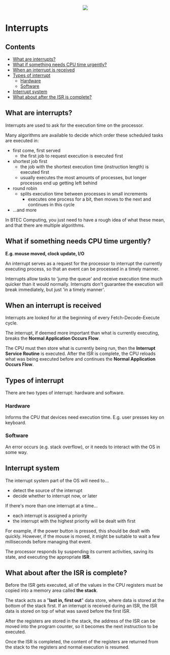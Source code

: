 <p align="center">
  <img src="../../../common-assets/blob/main/images/bhasvic/bhasvic-rect-hills-text-small.png?raw=true">
</p>

# Interrupts <!-- omit in toc -->

## Contents <!-- omit in toc -->

- [What are interrupts?](#what-are-interrupts)
- [What if something needs CPU time urgently?](#what-if-something-needs-cpu-time-urgently)
- [When an interrupt is received](#when-an-interrupt-is-received)
- [Types of interrupt](#types-of-interrupt)
  - [Hardware](#hardware)
  - [Software](#software)
- [Interrupt system](#interrupt-system)
- [What about after the ISR is complete?](#what-about-after-the-isr-is-complete)

## What are interrupts?

Interrupts are used to ask for the execution time on the processor.

Many algorithms are available to decide which order these scheduled tasks are executed in:

- first come, first served
  - the first job to request execution is executed first
- shortest job first
  - the job with the shortest execution time (instruction length) is executed first
  - usually executes the most amounts of processes, but longer processes end up getting left behind
- round robin
  - splits execution time between processes in small increments
    - executes one process for a bit, then moves to the next and continues in this cycle
- ...and more

In BTEC Computing, you just need to have a rough idea of what these mean, and that there are multiple algorithms.

## What if something needs CPU time urgently?

**E.g. mouse moved, clock update, I/O**

An interrupt serves as a request for the processor to interrupt the currently executing process, so that an event can be processed in a timely manner.

Interrupts allow tasks to 'jump the queue' and receive execution time much quicker than it would normally. Interrupts don't guarantee the execution will break immediately, but just 'in a timely manner'.

## When an interrupt is received

Interrupts are looked for at the beginning of every Fetch-Decode-Execute cycle.

The interrupt, if deemed more important than what is currently executing, breaks the **Normal Application Occurs Flow**.

The CPU must then store what is currently being run, then the **Interrupt Service Routine** is executed. After the ISR is complete, the CPU reloads what was being executed before and continues the **Normal Application Occurs Flow**.

## Types of interrupt

There are two types of interrupt: hardware and software.

### Hardware

Informs the CPU that devices need execution time. E.g. user presses key on keyboard.

### Software

An error occurs (e.g. stack overflow), or it needs to interact with the OS in some way.

## Interrupt system

The interrupt system part of the OS will need to...

- detect the source of the interrupt
- decide whether to interrupt now, or later

If there's more than one interrupt at a time...

- each interrupt is assigned a priority
- the interrupt with the highest priority will be dealt with first

For example, if the power button is pressed, this should be dealt with quickly. However, if the mouse is moved, it might be suitable to wait a few milliseconds before managing that event.

The processor responds by suspending its current activities, saving its state, and executing the appropriate **ISR**.

## What about after the ISR is complete?

Before the ISR gets executed, all of the values in the CPU registers must be copied into a memory area called **the stack**.

The stack acts as a "**last in, first out**" data store, where data is stored at the bottom of the stack first. If an interrupt is received during an ISR, the ISR data is stored on top of what was saved before the first ISR.

After the registers are stored in the stack, the address of the ISR can be moved into the program counter, so it becomes the next instruction to be executed.

Once the ISR is completed, the content of the registers are returned from the stack to the registers and normal execution is resumed.
